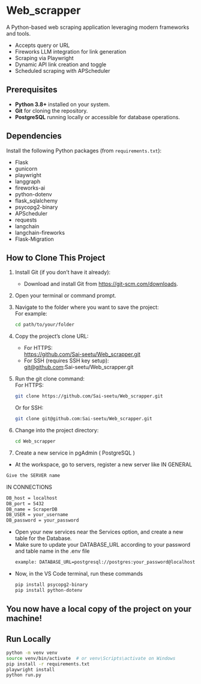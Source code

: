 
# Web_scrapper
A Python-based web scraping application leveraging modern frameworks and tools.
- Accepts query or URL
- Fireworks LLM integration for link generation
- Scraping via Playwright
- Dynamic API link creation and toggle
- Scheduled scraping with APScheduler

## Prerequisites

- **Python 3.8+** installed on your system.
- **Git** for cloning the repository.
- **PostgreSQL** running locally or accessible for database operations.

## Dependencies

Install the following Python packages (from `requirements.txt`):

- Flask
- gunicorn
- playwright
- langgraph
- fireworks-ai
- python-dotenv
- flask_sqlalchemy
- psycopg2-binary
- APScheduler
- requests
- langchain
- langchain-fireworks
- Flask-Migration
  
## How to Clone This Project

1. Install Git (if you don’t have it already):  
   - Download and install Git from https://git-scm.com/downloads.

2. Open your terminal or command prompt.

3. Navigate to the folder where you want to save the project:  
   For example:
   ```bash
   cd path/to/your/folder
   ```

4. Copy the project’s clone URL:  
   - For HTTPS:  
     https://github.com/Sai-seetu/Web_scrapper.git  
   - For SSH (requires SSH key setup):  
     git@github.com:Sai-seetu/Web_scrapper.git

5. Run the git clone command:  
   For HTTPS:
   ```bash
   git clone https://github.com/Sai-seetu/Web_scrapper.git
   ```
   Or for SSH:
   ```bash
   git clone git@github.com:Sai-seetu/Web_scrapper.git
   ```

6. Change into the project directory:
   ```bash
   cd Web_scrapper
   ```

7. Create a new service in pgAdmin ( PostgreSQL )
  * At the workspace, go to servers,  register a new server like
  IN GENERAL
  ```bash
  Give the SERVER name
  ```
  IN CONNECTIONS
  ```bash
  DB_host = localhost
  DB_port = 5432
  DB_name = ScraperDB
  DB_USER = your_username
  DB_password = your_password
  ```
* Open your new services near the Services option, and create a new table for the Database.
* Make sure to update your DATABASE_URL according to your password and table name in the .env file
  ```bash
  example: DATABASE_URL=postgresql://postgres:your_password@localhost:5432/your_tablename
   ```
* Now, in the VS Code terminal, run these commands
  ```bash
  pip install psycopg2-binary
  pip install python-dotenv
  ```

## You now have a local copy of the project on your machine!

## Run Locally
```bash
python -m venv venv
source venv/bin/activate  # or venv\Scripts\activate on Windows
pip install -r requirements.txt
playwright install
python run.py
```

